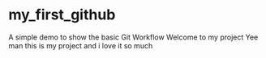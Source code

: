# my_first_github
A simple demo to show the basic Git Workflow
Welcome to my project
Yee man this is my project and i love it so much
